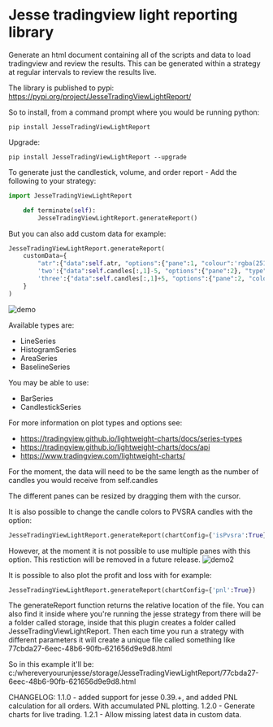 # Jesse tradingview light reporting library

Generate an html document containing all of the scripts and data to load tradingview and review the results. This can be generated within a strategy at regular intervals to review the results live.

The library is published to pypi: https://pypi.org/project/JesseTradingViewLightReport/

So to install, from a command prompt where you would be running python:
```
pip install JesseTradingViewLightReport
```

Upgrade:
```
pip install JesseTradingViewLightReport --upgrade
```

To generate just the candlestick, volume, and order report - Add the following to your strategy:
```python
import JesseTradingViewLightReport

	def terminate(self):
		JesseTradingViewLightReport.generateReport()
```

But you can also add custom data for example:

```python
JesseTradingViewLightReport.generateReport(
	customData={
		"atr":{"data":self.atr, "options":{"pane":1, "colour":'rgba(251, 192, 45, 1)'}}, 
		'two':{"data":self.candles[:,1]-5, "options":{"pane":2}, "type":"HistogramSeries"}, 
		'three':{"data":self.candles[:,1]+5, "options":{"pane":2, "color":'purple'}}
	}
)
```

![demo](https://github.com/qwpto/JesseTradingViewLightReport/blob/release/example1.png?raw=true)

Available types are:
- LineSeries
- HistogramSeries
- AreaSeries
- BaselineSeries

You may be able to use:
- BarSeries
- CandlestickSeries

For more information on plot types and options see:
- https://tradingview.github.io/lightweight-charts/docs/series-types
- https://tradingview.github.io/lightweight-charts/docs/api
- https://www.tradingview.com/lightweight-charts/

For the moment, the data will need to be the same length as the number of candles you would receive from self.candles

The different panes can be resized by dragging them with the cursor.

It is also possible to change the candle colors to PVSRA candles with the option:
```python
JesseTradingViewLightReport.generateReport(chartConfig={'isPvsra':True})
```
However, at the moment it is not possible to use multiple panes with this option. This restiction will be removed in a future release.
![demo2](https://github.com/qwpto/JesseTradingViewLightReport/blob/release/example2.png?raw=true)

It is possible to also plot the profit and loss with for example:
```python
JesseTradingViewLightReport.generateReport(chartConfig={'pnl':True})
```

The generateReport function returns the relative location of the file. You can also find it inside where you're running the jesse strategy from there will be a folder called storage, inside that this plugin creates a folder called JesseTradingViewLightReport. Then each time you run a strategy with different parameters it will create a unique file called something like 77cbda27-6eec-48b6-90fb-621656d9e9d8.html 

So in this example it'll be:
c:/whereveryourunjesse/storage/JesseTradingViewLightReport/77cbda27-6eec-48b6-90fb-621656d9e9d8.html

CHANGELOG:
1.1.0 - added support for jesse 0.39.+, and added PNL calculation for all orders. With accumulated PNL plotting.
1.2.0 - Generate charts for live trading.
1.2.1 - Allow missing latest data in custom data.